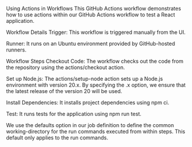 Using Actions in Workflows
This GitHub Actions workflow demonstrates how to use actions within our GitHub Actions workflow to test a React application.

Workflow Details
Trigger: This workflow is triggered manually from the UI.

Runner: It runs on an Ubuntu environment provided by GitHub-hosted runners.

Workflow Steps
Checkout Code: The workflow checks out the code from the repository using the actions/checkout action.

Set up Node.js: The actions/setup-node action sets up a Node.js environment with version 20.x. By specifying the .x option, we ensure that the latest release of the version 20 will be used.

Install Dependencies: It installs project dependencies using npm ci.

Test: It runs tests for the application using npm run test.

We use the defaults option in our job definition to define the common working-directory for the run commands executed from within steps. This default only applies to the run commands.